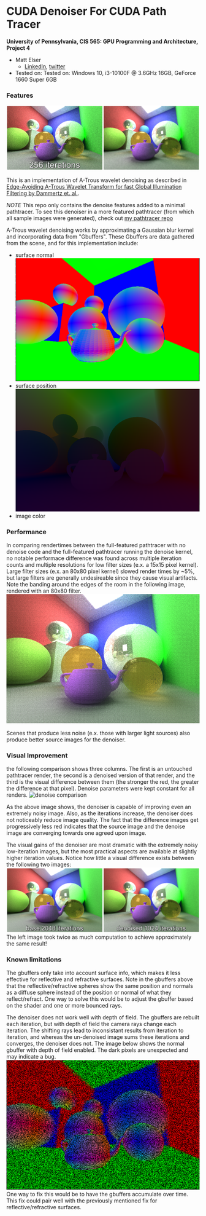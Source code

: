 CUDA Denoiser For CUDA Path Tracer
==================================

**University of Pennsylvania, CIS 565: GPU Programming and Architecture, Project 4**

* Matt Elser
  * [LinkedIn](https://www.linkedin.com/in/matt-elser-97b8151ba/), [twitter](twitter.com/__mattelser__)
* Tested on: Tested on: Windows 10, i3-10100F @ 3.6GHz 16GB, GeForce 1660 Super 6GB


### Features

![example denoise image](img/256example.png)

This is an implementation of A-Trous wavelet denoising as described in
[Edge-Avoiding A-Trous Wavelet Transform for fast Global Illumination Filtering
by Dammertz et. al.](https://jo.dreggn.org/home/2010_atrous.pdf). 

*NOTE* This repo only contains the denoise features added to a minimal
pathtracer. To see this denoiser in a more featured pathtracer (from which all
sample images were generated), check out [my pathtracer
repo](https://github.com/mattelser/Project3-CUDA-Path-Tracer)

A-Trous wavelet denoising works by approximating a Gaussian blur kernel and
incorporating data from "Gbuffers". These Gbuffers are data gathered from the
scene, and for this implementation include:
- surface normal ![surface normal gbuffer](img/normalGbuffer.png)
- surface position ![position gbuffer](img/positionGbuffer.png)
- image color

### Performance
In comparing rendertimes between the full-featured pathtracer with no denoise
code and the full-featured pathtracer running the denoise kernel, no notable
performace difference was found across multiple iteration counts and multiple
resolutions for low filter sizes (e.x. a 15x15 pixel kernel). Large filter
sizes (e.x. an 80x80 pixel kernel) slowed render times by ~5%, but large
filters are generally undesireable since they cause visual artifacts. Note the
banding around the edges of the room in the following image, rendered with an
80x80 filter.
![artifacting image](img/artifacting.png)

Scenes that produce less noise (e.x. those with larger light sources) also
produce better source images for the denoiser.

### Visual Improvement
the following comparison shows three columns. The
first is an untouched pathtracer render, the second is a denoised version of
that render, and the third is the visual difference between them (the stronger
the red, the greater the difference at that pixel). Denoise parameters were kept
constant for all renders.
![denoise comparison](img/comparisonChart.png)

As the above image shows, the denoiser is capable of improving even an
extremely noisy image. Also, as the iterations increase, the denoiser does not
noticeably reduce image quality. The fact that the difference images get
progressively less red indicates that  the source image and the denoise image
are converging towards one agreed upon image.

The visual gains of the denoiser are most dramatic with the extremely noisy
low-iteration images, but the most practical aspects are available at slightly
higher iteration values. Notice how little a visual difference exists between
the following two images:
![iteration comparison](img/qualcomp.png)
The left image took twice as much computation to achieve approximately the same
result!

### Known limitations

The gbuffers only take into account surface info, which makes it less effective
for reflective and refractive surfaces. Note in the gbuffers above that the
reflective/refractive spheres show the same position and normals as a diffuse
sphere instead of the position or normal of what they reflect/refract. One way
to solve this would be to adjust the gbuffer based on the shader and one or
more bounced rays.

The denoiser does not work well with depth of field. The gbuffers are rebuilt
each iteration, but with depth of field the camera rays change each iteration.
The shifting rays lead to inconsistant results from iteration to iteration, and
whereas the un-denoised image sums these iterations and converges, the denoiser
does not. The image below shows the normal gbuffer with depth of field enabled.
The dark pixels are unexpected and may indicate a bug.
![noisy gbuffer](img/DOFNormalGbuffer.png)
One way to fix this would be to have the gbuffers accumulate over
time. This fix could pair well with the previously mentioned fix for
reflective/refractive surfaces.

